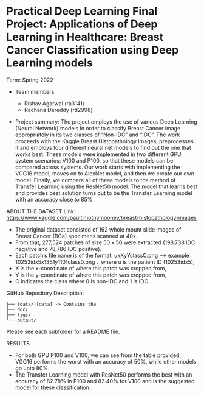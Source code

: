 # Practical Deep Learning Final Project: Applications of Deep Learning in Healthcare: Breast Cancer Classification using Deep Learning models

Term: Spring 2022

+ Team members
	+ Rishav Agarwal (ra3141)
	+ Rachana Dereddy (rd2998)

+ Project summary: The project employs the use of various Deep Learning (Neural Network) models in order to classify Breast Cancer Image appropriately in its two classes of “Non-IDC” and “IDC”. The work proceeds with the Kaggle Breast Histopathology Images, preprocesses it and employs four different neural net models to find out the one that works best. These models were implemented in two different GPU system scenarios: V100 and P100, so that these models can be compared across systems. Our work starts with implementing the VGG16 model, moves on to AlexNet model, and then we create our own model. Finally, we compare all of these models to the method of Transfer Learning using the ResNet50 model. The model that learns best and provides best solution turns out to be the Transfer Learning model with an accuracy close to 85%

ABOUT THE DATASET
Link: https://www.kaggle.com/paultimothymooney/breast-histopathology-images

* The original dataset consisted of 162 whole mount slide images of Breast Cancer (BCa) specimens scanned at 40x. 
* From that, 277,524 patches of size 50 x 50 were extracted (198,738 IDC negative and 78,786 IDC positive). 
* Each patch’s file name is of the format: uxXyYclassC.png —> example 10253idx5x1351y1101class0.png . 
where u is the patient ID (10253idx5), 
* X is the x-coordinate of where this patch was cropped from, 
* Y is the y-coordinate of where this patch was cropped from,  
* C indicates the class where 0 is non-IDC and 1 is IDC.


GitHub Repository Description:

```
├── (data/)[data] -> Contains the 
├── doc/
├── figs/
└── output/
```

Please see each subfolder for a README file.


RESULTS
* For both GPU P100 and V100, we can see from the table provided, VGG16 performs the worst with an accuracy of 50%, while other models go upto 80%.
* The Transfer Learning model with ResNet50 performs the best with an accuracy of 82.78% in P100 and 82.40% for V100 and is the suggested model for these classification.
